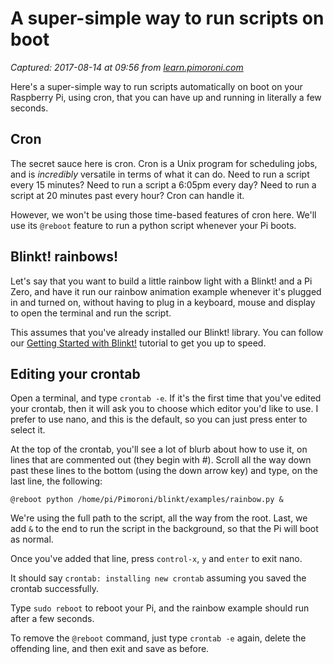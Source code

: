 # A super-simple way to run scripts on boot

_Captured: 2017-08-14 at 09:56 from [learn.pimoroni.com](https://learn.pimoroni.com/tutorial/sandyj/running-scripts-at-boot)_

Here's a super-simple way to run scripts automatically on boot on your Raspberry Pi, using cron, that you can have up and running in literally a few seconds.

## Cron

The secret sauce here is cron. Cron is a Unix program for scheduling jobs, and is _incredibly_ versatile in terms of what it can do. Need to run a script every 15 minutes? Need to run a script a 6:05pm every day? Need to run a script at 20 minutes past every hour? Cron can handle it.

However, we won't be using those time-based features of cron here. We'll use its `@reboot` feature to run a python script whenever your Pi boots.

## Blinkt! rainbows!

Let's say that you want to build a little rainbow light with a Blinkt! and a Pi Zero, and have it run our rainbow animation example whenever it's plugged in and turned on, without having to plug in a keyboard, mouse and display to open the terminal and run the script.

This assumes that you've already installed our Blinkt! library. You can follow our [Getting Started with Blinkt!](https://learn.pimoroni.com/tutorial/sandyj/getting-started-with-blinkt) tutorial to get you up to speed.

## Editing your crontab

Open a terminal, and type `crontab -e`. If it's the first time that you've edited your crontab, then it will ask you to choose which editor you'd like to use. I prefer to use nano, and this is the default, so you can just press enter to select it.

At the top of the crontab, you'll see a lot of blurb about how to use it, on lines that are commented out (they begin with #). Scroll all the way down past these lines to the bottom (using the down arrow key) and type, on the last line, the following:
    
    
    @reboot python /home/pi/Pimoroni/blinkt/examples/rainbow.py &
    

We're using the full path to the script, all the way from the root. Last, we add `&` to the end to run the script in the background, so that the Pi will boot as normal.

Once you've added that line, press `control-x`, `y` and `enter` to exit nano.

It should say `crontab: installing new crontab` assuming you saved the crontab successfully.

Type `sudo reboot` to reboot your Pi, and the rainbow example should run after a few seconds.

To remove the `@reboot` command, just type `crontab -e` again, delete the offending line, and then exit and save as before.
